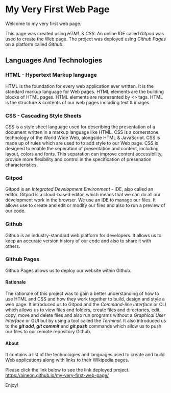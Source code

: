 # My Very First Web Page

Welcome to my very first web page.

This page was created using *HTML* & *CSS*.
An online IDE called *Gitpod* was used to create the Web page. The project was deployed using *Github Pages* on a platform called *Github*.

## Languages And Technologies
### HTML - Hypertext Markup language
HTML is the foundation for every web application ever written. It is the standard markup language for Web pages. HTML elements are the building blocks of HTML pages. HTML elements are represented by <> tags.
HTML is the structure & contents of our web pages including text & images. 

### CSS - Cascading Style Sheets
CSS is a style sheet language used for describing the presentation of a document written in a markup language like HTML. CSS is a cornerstone technology of the World Wide Web, alongside HTML & JavaScript. CSS is made up of rules which are used to to add style to our Web page. CSS is designed to enable the seperation of presentation and content, including layout, colors and fonts. This separation can improve content accessibility, provide more flexibility and control in the specification of presenation characteristics.

### Gitpod
Gitpod is an *Integrated Development Environment* - IDE, also called an editor. Gitpod is a cloud-based editor, which means that we can do all our development work in the browser. We use an IDE to manage our files. It allows use to create and edit or modify our files and also to run a preview of our code.

### Github 
Github is an industry-standard web platform for developers. It allows us to keep an accurate version history of our code and also to share it with others.

### Github Pages
Github Pages allows us to deploy our website within Github. 

#### Rationale
The rationale of this project was to gain a better understanding of how to use HTML and CSS and how they work together to build, design and style a web page. It introduced us to Gitpod and the *Command-line Interface* or CLI which allows us to view files and folders, create files and directories, edit, copy, move and delete files and also run programs without a *Graphical User Interface* or GUI but by using a tool called the *Terminal*. It also introduced us to the **_git add_**, **_git commit_** and **_git push_** commands which allow us to push our files to our remote repository Github.

#### About
It contains a list of the technologies and languages used to create and build Web applications along with links to their Wikipedia pages.

Please click the link below to see the link deployed project.
https://aineon.github.io/my-very-first-web-page/

Enjoy!